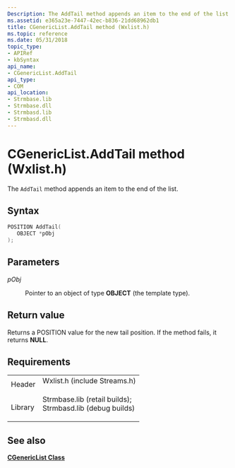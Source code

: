 ```yaml
---
Description: The AddTail method appends an item to the end of the list.
ms.assetid: e365a23e-7447-42ec-b836-21dd68962db1
title: CGenericList.AddTail method (Wxlist.h)
ms.topic: reference
ms.date: 05/31/2018
topic_type: 
- APIRef
- kbSyntax
api_name: 
- CGenericList.AddTail
api_type: 
- COM
api_location: 
- Strmbase.lib
- Strmbase.dll
- Strmbasd.lib
- Strmbasd.dll
---
```


# CGenericList.AddTail method (Wxlist.h)

The `AddTail` method appends an item to the end of the list.

## Syntax


```C++
POSITION AddTail(
   OBJECT *pObj
);
```



## Parameters

<dl> <dt>

*pObj* 
</dt> <dd>

Pointer to an object of type **OBJECT** (the template type).

</dd> </dl>

## Return value

Returns a POSITION value for the new tail position. If the method fails, it returns **NULL**.

## Requirements



|                    |                                                                                                                                                                                            |
|--------------------|--------------------------------------------------------------------------------------------------------------------------------------------------------------------------------------------|
| Header<br/>  | <dl> <dt>Wxlist.h (include Streams.h)</dt> </dl>                                                                                    |
| Library<br/> | <dl> <dt>Strmbase.lib (retail builds); </dt> <dt>Strmbasd.lib (debug builds)</dt> </dl> |



## See also

<dl> <dt>

[**CGenericList Class**](cgenericlist.md)
</dt> </dl>

 

 





